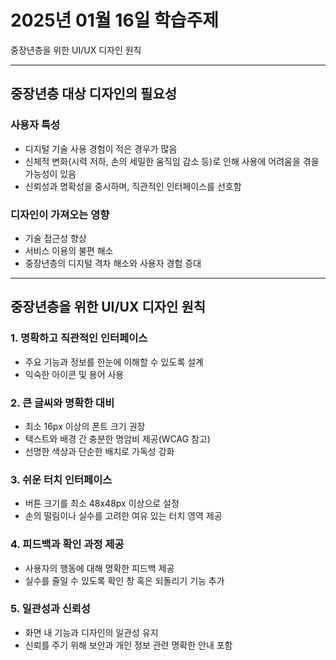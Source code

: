 # 2025년 01월 16일 학습주제

중장년층을 위한 UI/UX 디자인 원칙

---

## 중장년층 대상 디자인의 필요성

### 사용자 특성
- 디지털 기술 사용 경험이 적은 경우가 많음
- 신체적 변화(시력 저하, 손의 세밀한 움직임 감소 등)로 인해 사용에 어려움을 겪을 가능성이 있음
- 신뢰성과 명확성을 중시하며, 직관적인 인터페이스를 선호함

### 디자인이 가져오는 영향
- 기술 접근성 향상
- 서비스 이용의 불편 해소
- 중장년층의 디지털 격차 해소와 사용자 경험 증대

---

## 중장년층을 위한 UI/UX 디자인 원칙

### 1. **명확하고 직관적인 인터페이스**
- 주요 기능과 정보를 한눈에 이해할 수 있도록 설계
- 익숙한 아이콘 및 용어 사용

### 2. **큰 글씨와 명확한 대비**
- 최소 16px 이상의 폰트 크기 권장
- 텍스트와 배경 간 충분한 명암비 제공(WCAG 참고)
- 선명한 색상과 단순한 배치로 가독성 강화

### 3. **쉬운 터치 인터페이스**
- 버튼 크기를 최소 48x48px 이상으로 설정
- 손의 떨림이나 실수를 고려한 여유 있는 터치 영역 제공

### 4. **피드백과 확인 과정 제공**
- 사용자의 행동에 대해 명확한 피드백 제공
- 실수를 줄일 수 있도록 확인 창 혹은 되돌리기 기능 추가

### 5. **일관성과 신뢰성**
- 화면 내 기능과 디자인의 일관성 유지
- 신뢰를 주기 위해 보안과 개인 정보 관련 명확한 안내 포함